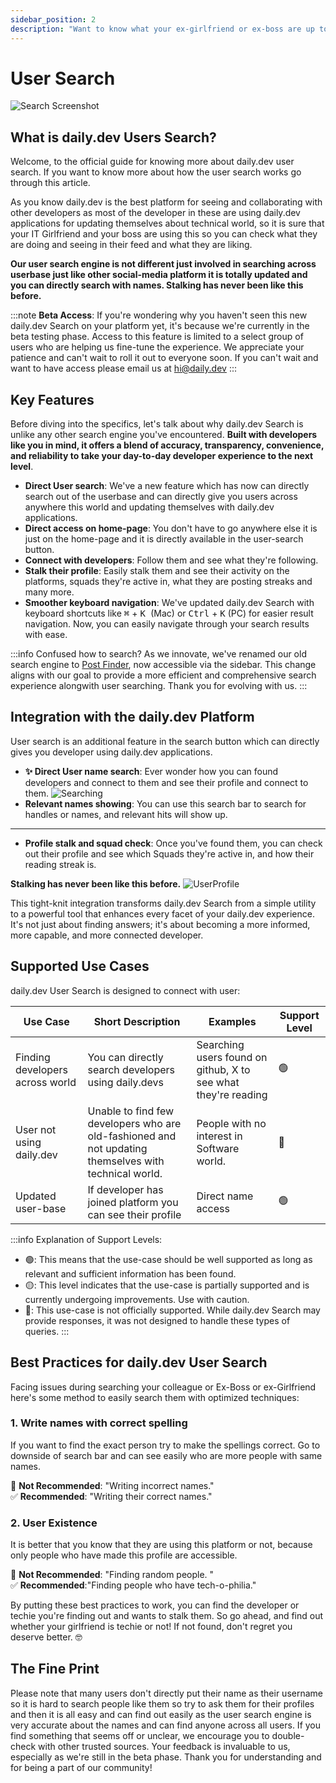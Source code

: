 ```yaml
---
sidebar_position: 2
description: "Want to know what your ex-girlfriend or ex-boss are up to on daily.dev, read this."
---
```


# User Search

![Search Screenshot](https://res.cloudinary.com/daily-now/image/upload/s--xR-Y2Atm--/f_auto/v1727166502/posts/SZRjDMa5V)

## What is daily.dev Users Search?

Welcome, to the official guide for knowing more about daily.dev user search. 
If you want to know more about how the user search works go through this article.

As you know daily.dev is the best platform for seeing and collaborating with other developers as most of the developer in these are using daily.dev applications for updating themselves about technical world, so it is sure that your IT Girlfriend and your boss are using this so you can check what they are doing and seeing in their feed and what they are liking.



**Our user search engine is not different just involved in searching across userbase just like other social-media platform it is totally updated and you can directly search with names. Stalking has never been like this before.** 

:::note
**Beta Access**: If you're wondering why you haven't seen this new daily.dev Search on your platform yet, it's because we're currently in the beta testing phase. Access to this feature is limited to a select group of users who are helping us fine-tune the experience. We appreciate your patience and can't wait to roll it out to everyone soon. If you can't wait and want to have access please email us at hi@daily.dev
:::

## Key Features

Before diving into the specifics, let's talk about why daily.dev Search is unlike any other search engine you've encountered. **Built with developers like you in mind, it offers a blend of accuracy, transparency, convenience, and reliability to take your day-to-day developer experience to the next level**. 

* **Direct User search**: We've a new feature which has now can directly search out of the userbase and can directly give you users across anywhere this world and updating themselves with daily.dev applications.
* **Direct access on home-page**: You don't have to go anywhere else it is just on the home-page and it is directly available in the user-search button.
* **Connect with developers**: Follow them and see what they're following.
* **Stalk their profile**: Easily stalk them and see their activity on the platforms, squads they're active in, what they are posting streaks and many more.
* **Smoother keyboard navigation**: We've updated daily.dev Search with keyboard shortcuts like <kbd> ⌘</kbd> + <kbd> K </kbd> (Mac) or <kbd> Ctrl</kbd> + <kbd> K</kbd> (PC) for easier result navigation. Now, you can easily navigate through your search results with ease.

:::info
Confused how to search? As we innovate, we've renamed our old search engine to [Post Finder](https://app.daily.dev/posts/finder), now accessible via the sidebar. This change aligns with our goal to provide a more efficient and comprehensive search experience alongwith user searching. Thank you for evolving with us.
:::

## Integration with the daily.dev Platform

User search is an additional feature in the search button which can directly gives you developer using daily.dev applications. 

* **✨ Direct User name search**: Ever wonder how you can found developers and connect to them and see their profile and connect to them.
![Searching](https://res.cloudinary.com/dw6ps7x9q/image/upload/v1729621210/Untitled_design_fa3jin.jpg)
* **Relevant names showing**: You can use this search bar to search for handles or names, and relevant hits will show up.
* **

* **Profile stalk and squad check**: Once you've found them, you can check out their profile and see which Squads they're active in, and how their reading streak is.

**Stalking has never been like this before.**
![UserProfile](https://res.cloudinary.com/dw6ps7x9q/image/upload/v1729621918/Screenshot_2024-10-23_000029_ma2s0a.png)

This tight-knit integration transforms daily.dev Search from a simple utility to a powerful tool that enhances every facet of your daily.dev experience. It's not just about finding answers; it's about becoming a more informed, more capable, and more connected developer.

## Supported Use Cases

daily.dev User Search is designed to connect with user:

| Use Case        | Short Description                                                                                     | Examples                           | Support Level |
|--------------------------------|-------------------------------------------------------------------------------------------------------|------------------------------------|---------------|
| Finding developers across world  | You can directly search developers using daily.devs           | Searching users found on github, X to see what they're reading | 🟢          |
| User not using daily.dev  | Unable to find few developers who are old-fashioned and not updating themselves with technical world.                        | People with no interest in Software world.   |        🔴  |
| Updated user-base  | If developer has joined platform you can see their profile         | Direct name access | 🟢          |


:::info
Explanation of Support Levels:

- 🟢: This means that the use-case should be well supported as long as relevant and sufficient information has been found.
- 🟡: This level indicates that the use-case is partially supported and is currently undergoing improvements. Use with caution.
- 🔴: This use-case is not officially supported. While daily.dev Search may provide responses, it was not designed to handle these types of queries.
:::

## Best Practices for daily.dev User Search

Facing issues during searching your colleague or Ex-Boss or ex-Girlfriend here's some method to easily search them with optimized techniques:

### 1. Write names with correct spelling

If you want to find the exact person try to make the spellings correct. Go to downside of search bar and can see easily who are more people with same names.

🚫 **Not Recommended**: "Writing incorrect names."  
✅ **Recommended**: "Writing their correct names."

### 2. User Existence

It is better that you know that they are using this platform or not, because only people who have made this profile are accessible.

🚫 **Not Recommended**: "Finding random people. "          
✅ **Recommended**:"Finding people who have tech-o-philia."



By putting these best practices to work, you can find the developer or techie you're finding out and wants to stalk them. So go ahead, and find out whether your girlfriend is techie or not! If not found, don't regret you deserve better. 🤓

## The Fine Print

Please note that many users don't directly put their name as their username so it is hard to search people like them so try to ask them for their profiles and then it is all easy and can find out easily as the user search engine is very accurate about the names and can find anyone across all users. If you find something that seems off or unclear, we encourage you to double-check with other trusted sources. Your feedback is invaluable to us, especially as we're still in the beta phase. Thank you for understanding and for being a part of our community!
